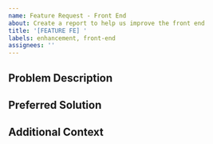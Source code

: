 ```yaml
---
name: Feature Request - Front End
about: Create a report to help us improve the front end
title: '[FEATURE FE] '
labels: enhancement, front-end
assignees: ''
---
```


## Problem Description

## Preferred Solution

## Additional Context
